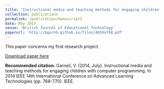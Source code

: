 ```yaml
---
title: "Instructional media and teaching methods for engaging children with computer programming"
collection: publications
permalink: /publication/manuscript1
date: May 2017
venue: 'British Journal of Educational Technology'
paperurl: 'http://bgarnb.github.io/files/4038a768.pdf'
---
```

This paper concerns my first research project.

[Download paper here](http://bgarnb.github.io/files/4038a768.pdf)

<b> Recommended citation:</b> Garneli, V. (2014, July). Instructional media and teaching methods for engaging children with computer programming. In 2014 IEEE 14th International Conference on Advanced Learning Technologies (pp. 768-770). IEEE.
